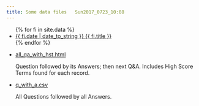 ```yaml
---
title: Some data files   Sun2017_0723_10:08 
---
```


<ul class="list pa0">
  {% for fi in site.data %}
  <li class="mv2">
    <a href="{{ site.url }}{{ fi.url }}" class="db pv1 link blue hover-mid-gray">
      <time class="fr silver ttu">{{ fi.date | date_to_string }} </time>
      {{ fi.title }}
    </a>
  </li>
  {% endfor %}
</ul>

* [all_qa_with_hst.html](/data/all_qa_with_hst.html)

  Question followed by its Answers; then next Q&A.  Includes High Score Terms
  found for each record.


* [q_with_a.csv](/data/q_with_a.csv)

  All Questions followed by all Answers.
